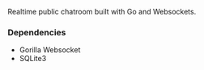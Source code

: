 Realtime public chatroom built with Go and Websockets.

### Dependencies
- Gorilla Websocket
- SQLite3